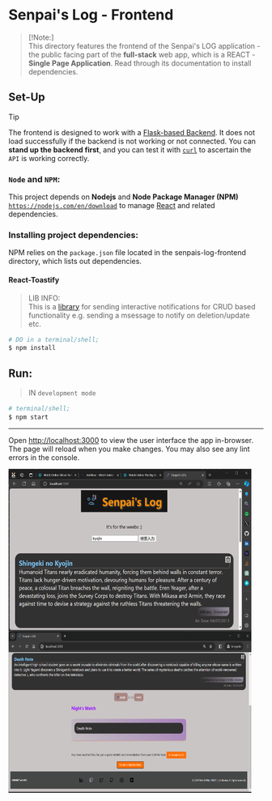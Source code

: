 # Senpai's Log - Frontend
> [!Note:]  
> This directory features the frontend of the Senpai's LOG application - the public facing part of the **full-stack** web app, which is a REACT - **Single Page Application**. Read through its documentation to install dependencies.  


## Set-Up
> [!Tip]  
> The frontend is designed to work with a [Flask-based Backend](../backend/flaskr/__init__.py). It does not load successfully if the backend is not working or not connected. You can **stand up the backend first**, and you can test it with [```curl```](https://curl.se/) to ascertain the `API` is  working correctly.

### **`Node` and `NPM`**:  
This project depends on **Nodejs** and **Node Package Manager (NPM)** [`https://nodejs.com/en/download`](https://nodejs.org/en/download/) to manage [React](https://react.dev/) and related dependencies.

### **Installing project dependencies**:  
NPM relies on the `package.json` file located in the senpais-log-frontend directory, which lists out dependencies.

#### **React-Toastify**
> LIB INFO:  
> This is a [library](https://fkhadra.github.io/react-toastify/introduction) for sending interactive notifications for CRUD based functionality e.g. sending a msessage to notify on deletion/update etc. 

```bash
# DO in a terminal/shell;
$ npm install
```

## Run:
> IN `development mode`  

```bash
# terminal/shell;
$ npm start
```

---
Open [http://localhost:3000](http://localhost:3000) to view the user interface the app in-browser.  
The page will reload when you make changes. You may also see any lint errors in the console.
<p align="center">
  <img align="center" src="./public/public-facing.png" height="320" width="480" style="padding-right:100px;" />
  <img align="center" src="./public/public-facing2.0.png" height="320" width="480" style="padding-right:100px;" />
</p>
